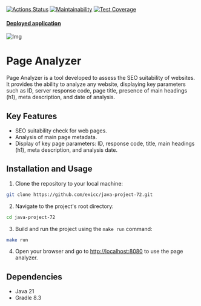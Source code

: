 [![Actions Status](https://github.com/exicc/java-project-72/actions/workflows/hexlet-check.yml/badge.svg)](https://github.com/exicc/java-project-72/actions)
[![Maintainability](https://api.codeclimate.com/v1/badges/1603bb81b45a21703490/maintainability)](https://codeclimate.com/github/exicc/java-project-72/maintainability)
[![Test Coverage](https://api.codeclimate.com/v1/badges/1603bb81b45a21703490/test_coverage)](https://codeclimate.com/github/exicc/java-project-72/test_coverage)

#### [Deployed application](https://java-project-72-kq69.onrender.com/)

![Img](https://i.imgur.com/Hv0WUXG.png "Main page")

# Page Analyzer

Page Analyzer is a tool developed to assess the SEO suitability of websites. It provides the ability to analyze any website, displaying key parameters such as ID, server response code, page title, presence of main headings (h1), meta description, and date of analysis.

## Key Features

- SEO suitability check for web pages.
- Analysis of main page metadata.
- Display of key page parameters: ID, response code, title, main headings (h1), meta description, and analysis date.

## Installation and Usage

1. Clone the repository to your local machine:
```bash
git clone https://github.com/exicc/java-project-72.git
```

2. Navigate to the project's root directory:
```bash
cd java-project-72
```

3. Build and run the project using the `make run` command:
```bash
make run
```

4. Open your browser and go to [http://localhost:8080](http://localhost:8080) to use the page analyzer.


## Dependencies
- Java 21
- Gradle 8.3
